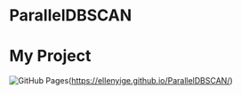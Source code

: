 # ParallelDBSCAN

# My Project

![GitHub Pages](https://img.shields.io/badge/GitHub-Pages-blue)(https://ellenyige.github.io/ParallelDBSCAN/)
